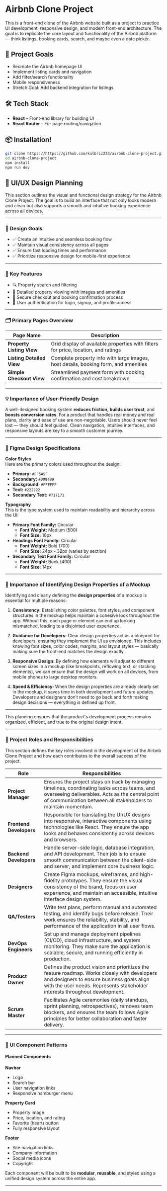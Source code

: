 # Airbnb Clone Project

This is a front-end clone of the Airbnb website built as a project to practice UI development, responsive design, and modern front-end architecture. The goal is to replicate the core layout and functionality of the Airbnb platform — think listings, booking cards, search, and maybe even a date picker.

## 🚀 Project Goals

- Recreate the Airbnb homepage UI
- Implement listing cards and navigation
- Add filter/search functionality
- Mobile responsiveness
- Stretch Goal: Add backend integration for listings

## 🛠 Tech Stack

- **React** – Front-end library for building UI
- **React Router** – For page routing/navigation

## 📦 Installation!

```bash
git clone https://https://github.com/kulbriz233/airbnb-clone-project.git
cd airbnb-clone-project
npm install
npm run dev
```

## 🎨 UI/UX Design Planning

This section outlines the visual and functional design strategy for the Airbnb Clone Project. The goal is to build an interface that not only looks modern and clean but also supports a smooth and intuitive booking experience across all devices.

---

### 🧭 Design Goals

- ✅ Create an intuitive and seamless booking flow  
- ✅ Maintain visual consistency across all pages  
- ✅ Ensure fast loading times and performance  
- ✅ Prioritize responsive design for mobile-first experience  

---

### 🚀 Key Features

- 🔍 Property search and filtering  
- 🏡 Detailed property viewing with images and amenities  
- 🔐 Secure checkout and booking confirmation process  
- 👤 User authentication for login, signup, and profile access  

---

### 🗂 Primary Pages Overview

| Page Name               | Description                                                                 |
|------------------------|-----------------------------------------------------------------------------|
| **Property Listing View** | Grid display of available properties with filters for price, location, and ratings |
| **Listing Detailed View** | Complete property info with large images, host details, booking form, and amenities |
| **Simple Checkout View**  | Streamlined payment form with booking confirmation and cost breakdown     |

---

### 💡 Importance of User-Friendly Design

A well-designed booking system **reduces friction**, **builds user trust**, and **boosts conversion rates**. For a product that handles real money and real plans, clarity and ease of use are non-negotiable. Users should never feel lost — they should feel guided. Clean navigation, intuitive interfaces, and responsive layouts are key to a smooth customer journey.

---

### 🎨 Figma Design Specifications

**Color Styles**  
Here are the primary colors used throughout the design:

- **Primary:** `#FF5A5F`  
- **Secondary:** `#008489`  
- **Background:** `#FFFFFF`  
- **Text:** `#222222`  
- **Secondary Text:** `#717171`  

**Typography**  
This is the type system used to maintain readability and hierarchy across the UI:

- **Primary Font Family:** Circular  
  - **Font Weight:** Medium (500)  
  - **Font Size:** 16px
- **Headings Font Family:** Circular  
  - **Font Weight:** Bold (700)  
  - **Font Size:** 24px - 32px (varies by section)
- **Secondary Text Font Family:** Circular  
  - **Font Weight:** Book (400)  
  - **Font Size:** 14px  

---

### 🧠 Importance of Identifying Design Properties of a Mockup

Identifying and clearly defining the **design properties** of a mockup is essential for multiple reasons:

1. **Consistency:** Establishing color palettes, font styles, and component structures in the mockup helps maintain a cohesive look throughout the app. Without this, each page or element can end up looking mismatched, leading to a disjointed user experience.

2. **Guidance for Developers:** Clear design properties act as a blueprint for developers, ensuring they implement the UI as envisioned. This includes knowing font sizes, color codes, margins, and layout styles — basically making sure the front-end matches the design exactly.

3. **Responsive Design:** By defining how elements will adjust to different screen sizes in a mockup (like breakpoints, reflowing text, or stacking elements), we can ensure that the design will work on all devices, from mobile phones to large desktop monitors.

4. **Speed & Efficiency:** When the design properties are already clearly set in the mockup, it saves time in both development and future updates. Developers and designers don’t need to go back and forth making design decisions — everything is defined up front.

---

This planning ensures that the product's development process remains organized, efficient, and true to the original design intent.

---

### 👥 Project Roles and Responsibilities

This section defines the key roles involved in the development of the Airbnb Clone Project and how each contributes to the overall success of the project.

| Role               | Responsibilities |
|--------------------|------------------|
| **Project Manager** | Ensures the project stays on track by managing timelines, coordinating tasks across teams, and overseeing deliverables. Acts as the central point of communication between all stakeholders to maintain momentum. |
| **Frontend Developers** | Responsible for translating the UI/UX designs into responsive, interactive components using technologies like React. They ensure the app looks and behaves consistently across devices and browsers. |
| **Backend Developers** | Handle server-side logic, database integration, and API development. Their job is to ensure smooth communication between the client-side and server, and implement core business logic. |
| **Designers** | Create Figma mockups, wireframes, and high-fidelity prototypes. They ensure the visual consistency of the brand, focus on user experience, and maintain an accessible, intuitive interface design system. |
| **QA/Testers** | Write test plans, perform manual and automated testing, and identify bugs before release. Their work ensures the reliability, stability, and performance of the application in all user flows. |
| **DevOps Engineers** | Set up and manage deployment pipelines (CI/CD), cloud infrastructure, and system monitoring. They make sure the application is scalable, secure, and running efficiently in production. |
| **Product Owner** | Defines the product vision and prioritizes the feature roadmap. Works closely with developers and designers to ensure business goals align with the user needs. Represents stakeholder interests throughout development. |
| **Scrum Master** | Facilitates Agile ceremonies (daily standups, sprint planning, retrospectives), removes team blockers, and ensures the team follows Agile principles for better collaboration and faster delivery. |

---

### 🧩 UI Component Patterns

#### **Planned Components**

**Navbar**
- Logo
- Search bar
- User navigation links
- Responsive hamburger menu

**Property Card**
- Property image
- Price, location, and rating
- Favorite (heart) button
- Fully responsive layout

**Footer**
- Site navigation links
- Company information
- Social media icons
- Copyright

Each component will be built to be **modular**, **reusable**, and styled using a unified design system across the entire app.

---
